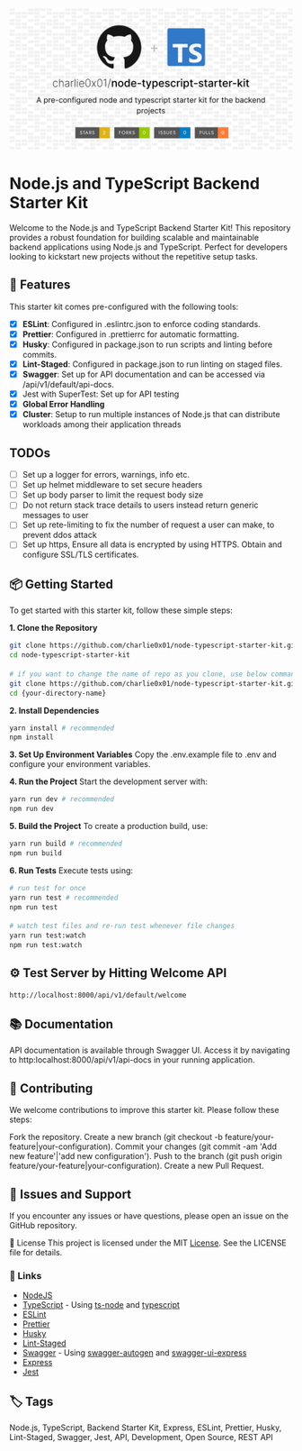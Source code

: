 <img src="./public/images/repo-banner.png" alt="repo-banner" />

# Node.js and TypeScript Backend Starter Kit

Welcome to the Node.js and TypeScript Backend Starter Kit! This repository provides a robust foundation for building scalable and maintainable backend applications using Node.js and TypeScript. Perfect for developers looking to kickstart new projects without the repetitive setup tasks.

## 🚀 Features

This starter kit comes pre-configured with the following tools:

- [x] **ESLint**: Configured in .eslintrc.json to enforce coding standards.
- [x] **Prettier**: Configured in .prettierrc for automatic formatting.
- [x] **Husky**: Configured in package.json to run scripts and linting before commits.
- [x] **Lint-Staged**: Configured in package.json to run linting on staged files.
- [x] **Swagger**: Set up for API documentation and can be accessed via /api/v1/default/api-docs.
- [x] Jest with SuperTest: Set up for API testing
- [x] **Global Error Handling**
- [x] **Cluster**: Setup to run multiple instances of Node.js that can distribute workloads among their application threads

## TODOs

- [ ] Set up a logger for errors, warnings, info etc.
- [ ] Set up helmet middleware to set secure headers
- [ ] Set up body parser to limit the request body size
- [ ] Do not return stack trace details to users instead return generic messages to user
- [ ] Set up rete-limiting to fix the number of request a user can make, to prevent ddos attack
- [ ] Set up https, Ensure all data is encrypted by using HTTPS. Obtain and configure SSL/TLS certificates.

## 📦 Getting Started

To get started with this starter kit, follow these simple steps:

**1. Clone the Repository**

```bash
git clone https://github.com/charlie0x01/node-typescript-starter-kit.git
cd node-typescript-starter-kit

# if you want to change the name of repo as you clone, use below command
git clone https://github.com/charlie0x01/node-typescript-starter-kit.git {your-directory-name-here}
cd {your-directory-name}
```

**2. Install Dependencies**

```bash
yarn install # recommended
npm install
```

**3. Set Up Environment Variables**
Copy the .env.example file to .env and configure your environment variables.

**4. Run the Project**
Start the development server with:

```bash
yarn run dev # recommended
npm run dev
```

**5. Build the Project**
To create a production build, use:

```bash
yarn run build # recommended
npm run build
```

**6. Run Tests**
Execute tests using:

```bash
# run test for once
yarn run test # recommended
npm run test

# watch test files and re-run test whenever file changes
yarn run test:watch
npm run test:watch
```

## ⚙️ Test Server by Hitting Welcome API

```bash
http://localhost:8000/api/v1/default/welcome
```

## 📚 Documentation

API documentation is available through Swagger UI. Access it by navigating to http:localhost:8000/api/v1/api-docs in your running application.

## 🤝 Contributing

We welcome contributions to improve this starter kit. Please follow these steps:

Fork the repository.
Create a new branch (git checkout -b feature/your-feature|your-configuration).
Commit your changes (git commit -am 'Add new feature'|'add new configuration').
Push to the branch (git push origin feature/your-feature|your-configuration).
Create a new Pull Request.

## 🚨 Issues and Support

If you encounter any issues or have questions, please open an issue on the GitHub repository.

📄 License
This project is licensed under the MIT [License](./License). See the LICENSE file for details.

### 🔗 Links

- [NodeJS](https://nodejs.org/en/learn/getting-started/introduction-to-nodejs)
- [TypeScript](https://www.typescriptlang.org/docs/handbook/intro.html) - Using [ts-node](https://www.npmjs.com/package/ts-node) and [typescript](https://www.npmjs.com/package/typescript)
- [ESLint](https://eslint.org/docs/latest/use/getting-started)
- [Prettier](https://prettier.io/docs/en/install.html)
- [Husky](https://typicode.github.io/husky/get-started.html)
- [Lint-Staged](https://www.npmjs.com/package/lint-staged)
- [Swagger](https://swagger.io/docs/specification/basic-structure/) - Using [swagger-autogen](https://swagger-autogen.github.io/docs/getting-started/quick-start/) and [swagger-ui-express](https://www.npmjs.com/package/swagger-ui-express)
- [Express](https://expressjs.com/en/starter/installing.html)
- [Jest](https://jestjs.io/docs/getting-started)

## 🏷️ Tags

Node.js, TypeScript, Backend Starter Kit, Express, ESLint, Prettier, Husky, Lint-Staged, Swagger, Jest, API, Development, Open Source, REST API
